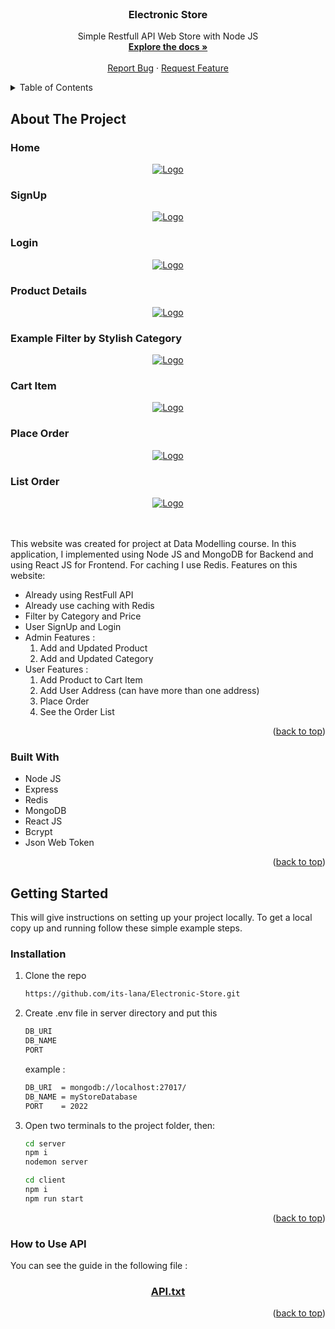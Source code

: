 <div id="top"></div>
<!--
*** Thanks for checking out the Best-README-Template. If you have a suggestion
*** that would make this better, please fork the repo and create a pull request
*** or simply open an issue with the tag "enhancement".
*** Don't forget to give the project a star!
*** Thanks again! Now go create something AMAZING! :D
-->

<!-- PROJECT SHIELDS -->
<!--
*** I'm using markdown "reference style" links for readability.
*** Reference links are enclosed in brackets [ ] instead of parentheses ( ).
*** See the bottom of this document for the declaration of the reference variables
*** for contributors-url, forks-url, etc. This is an optional, concise syntax you may use.
*** https://www.markdownguide.org/basic-syntax/#reference-style-links
-->

<!-- PROJECT LOGO -->
<br />

<h3 align="center">Electronic Store</h3>

  <p align="center">
    Simple Restfull API Web Store with Node JS
    <br />
    <a href="https://github.com/its-lana/Electronic-Store"><strong>Explore the docs »</strong></a>
    <br />
    <br />
    <a href="https://github.com/its-lana/Electronic-Store/issues">Report Bug</a>
    ·
    <a href="https://github.com/its-lana/Electronic-Store/issues">Request Feature</a>
  </p>
</div>

<!-- TABLE OF CONTENTS -->
<details>
  <summary>Table of Contents</summary>
  <ol>
    <li>
      <a href="#about-the-project">About The Project</a>
      <ul>
        <li><a href="#built-with">Built With</a></li>
      </ul>
    </li>
    <li>
      <a href="#getting-started">Getting Started</a>
      <ul>
        <li><a href="#prerequisites">Prerequisites</a></li>
        <li><a href="#installation">Installation</a></li>
      </ul>
    </li>
  </ol>
</details>

<!-- ABOUT THE PROJECT width="900" height="450"-->

## About The Project

<h3 align="left">Home</h3>
<div align="center">
<a href="https://github.com/its-lana/Electronic-Store/tree/main/screenshot">
    <img src="screenshot/1-home.png" alt="Logo">
</a>
</div>
<h3 align="left">SignUp</h3>
<div align="center">
<a href="https://github.com/its-lana/Electronic-Store/tree/main/screenshot">
    <img src="screenshot/2-signup.png" alt="Logo">
</a>
</div>
<h3 align="left">Login</h3>
<div align="center">
<a href="https://github.com/its-lana/Electronic-Store/tree/main/screenshot">
    <img src="screenshot/3-login.png" alt="Logo">
</a>
</div>
<h3 align="left">Product Details</h3>
<div align="center">
<a href="https://github.com/its-lana/Electronic-Store/tree/main/screenshot">
    <img src="screenshot/4-product-details.png" alt="Logo">
</a>
</div>
<h3 align="left">Example Filter by Stylish Category</h3>
<div align="center">
<a href="https://github.com/its-lana/Electronic-Store/tree/main/screenshot">
    <img src="screenshot/5-filter-by-stylish-category.png" alt="Logo">
</a>
</div>
<h3 align="left">Cart Item</h3>
<div align="center">
<a href="https://github.com/its-lana/Electronic-Store/tree/main/screenshot">
    <img src="screenshot/6-cart-item.png" alt="Logo">
</a>
</div>
<h3 align="left">Place Order</h3>
<div align="center">
<a href="https://github.com/its-lana/Electronic-Store/tree/main/screenshot">
    <img src="screenshot/7-place-order.png" alt="Logo">
</a>
</div>
<h3 align="left">List Order</h3>
<div align="center">
<a href="https://github.com/its-lana/Electronic-Store/tree/main/screenshot">
    <img src="screenshot/8-list-order.png" alt="Logo">
</a>
</div>

<!-- [![Product Name Screenshot][product-screenshot]](https://example.com) -->

<br />
<br />

This website was created for project at Data Modelling course. In this application, I implemented using Node JS and MongoDB for Backend and using React JS for Frontend. For caching I use Redis.
Features on this website:

-  Already using RestFull API
-  Already use caching with Redis
-  Filter by Category and Price
-  User SignUp and Login
-  Admin Features :
   1. Add and Updated Product
   2. Add and Updated Category
-  User Features :
   1. Add Product to Cart Item
   2. Add User Address (can have more than one address)
   3. Place Order
   4. See the Order List

<p align="right">(<a href="#top">back to top</a>)</p>

### Built With

-  Node JS
-  Express
-  Redis
-  MongoDB
-  React JS
-  Bcrypt
-  Json Web Token

<p align="right">(<a href="#top">back to top</a>)</p>

<!-- GETTING STARTED -->

## Getting Started

This will give instructions on setting up your project locally. To get a local copy up and running follow these simple example steps.

### Installation

1. Clone the repo
   ```sh
   https://github.com/its-lana/Electronic-Store.git
   ```
2. Create .env file in server directory and put this
   ```sh
   DB_URI
   DB_NAME
   PORT
   ```
   example :
   ```sh
   DB_URI  = mongodb://localhost:27017/
   DB_NAME = myStoreDatabase
   PORT    = 2022
   ```
3. Open two terminals to the project folder, then:
   ```sh
   cd server
   npm i
   nodemon server
   ```
   ```sh
   cd client
   npm i
   npm run start
   ```

<p align="right">(<a href="#top">back to top</a>)</p>

<!-- USAGE EXAMPLES -->
<h3 align="left">How to Use API</h3>
You can see the guide in the following file :
<div align="center">
<a href="https://github.com/its-lana/Electronic-Store/tree/main/server/api.txt">
    <h3 align="center">API.txt</h3>
</a>

<p align="right">(<a href="#top">back to top</a>)</p>
